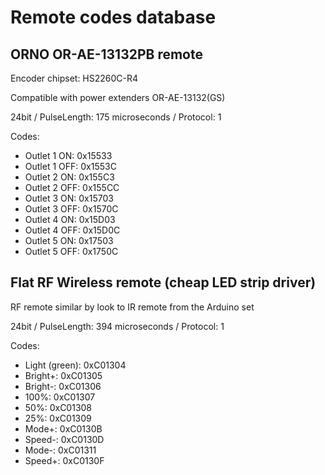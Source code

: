 Remote codes database
=====================

ORNO OR-AE-13132PB remote
-------------------------

Encoder chipset: HS2260C-R4

Compatible with power extenders OR-AE-13132(GS)

24bit / PulseLength: 175 microseconds / Protocol: 1

Codes:
- Outlet 1 ON:  0x15533
- Outlet 1 OFF: 0x1553C
- Outlet 2 ON:  0x155C3
- Outlet 2 OFF: 0x155CC
- Outlet 3 ON:  0x15703
- Outlet 3 OFF: 0x1570C
- Outlet 4 ON:  0x15D03
- Outlet 4 OFF: 0x15D0C
- Outlet 5 ON:  0x17503
- Outlet 5 OFF: 0x1750C

Flat RF Wireless remote (cheap LED strip driver)
------------------------------------------------

RF remote similar by look to IR remote from the Arduino set

24bit / PulseLength: 394 microseconds / Protocol: 1

Codes:
- Light (green):  0xC01304
- Bright+:        0xC01305
- Bright-:        0xC01306
- 100%:           0xC01307
- 50%:            0xC01308
- 25%:            0xC01309
- Mode+:          0xC0130B
- Speed-:         0xC0130D
- Mode-:          0xC01311
- Speed+:         0xC0130F

